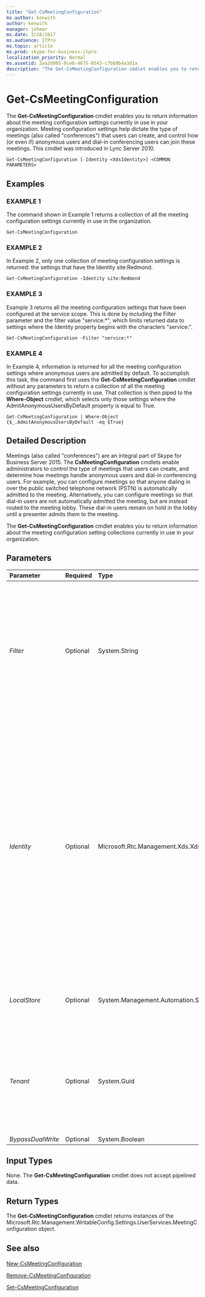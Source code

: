 ```yaml
---
title: "Get-CsMeetingConfiguration"
ms.author: kenwith
author: kenwith
manager: johmar
ms.date: 3/28/2017
ms.audience: ITPro
ms.topic: article
ms.prod: skype-for-business-itpro
localization_priority: Normal
ms.assetid: 3aa2d905-0ce0-4675-8543-c7bb9b4a3d1a
description: "The Get-CsMeetingConfiguration cmdlet enables you to return information about the meeting configuration settings currently in use in your organization. Meeting configuration settings help dictate the type of meetings (also calledconferences) that users can create, and control how (or even if) anonymous users and dial-in conferencing users can join these meetings. This cmdlet was introduced in Lync Server 2010."
---
```


# Get-CsMeetingConfiguration
 
The **Get-CsMeetingConfiguration** cmdlet enables you to return information about the meeting configuration settings currently in use in your organization. Meeting configuration settings help dictate the type of meetings (also called "conferences") that users can create, and control how (or even if) anonymous users and dial-in conferencing users can join these meetings. This cmdlet was introduced in Lync Server 2010.
  
```
Get-CsMeetingConfiguration [-Identity <XdsIdentity>] <COMMON PARAMETERS>

```

## Examples

### EXAMPLE 1

The command shown in Example 1 returns a collection of all the meeting configuration settings currently in use in the organization.
  
```
Get-CsMeetingConfiguration
```

### EXAMPLE 2

In Example 2, only one collection of meeting configuration settings is returned: the settings that have the Identity site:Redmond. 
  
```
Get-CsMeetingConfiguration -Identity site:Redmond
```

### EXAMPLE 3

Example 3 returns all the meeting configuration settings that have been configured at the service scope. This is done by including the Filter parameter and the filter value "service:\*", which limits returned data to settings where the Identity property begins with the characters "service:".
  
```
Get-CsMeetingConfiguration -Filter "service:*"
```

### EXAMPLE 4

In Example 4, information is returned for all the meeting configuration settings where anonymous users are admitted by default. To accomplish this task, the command first uses the **Get-CsMeetingConfiguration** cmdlet without any parameters to return a collection of all the meeting configuration settings currently in use. That collection is then piped to the **Where-Object** cmdlet, which selects only those settings where the AdmitAnonymousUsersByDefault property is equal to True.
  
```
Get-CsMeetingConfiguration | Where-Object {$_.AdmitAnonymousUsersByDefault -eq $True}
```

## Detailed Description

Meetings (also called "conferences") are an integral part of Skype for Business Server 2015. The **CsMeetingConfiguration** cmdlets enable administrators to control the type of meetings that users can create, and determine how meetings handle anonymous users and dial-in conferencing users. For example, you can configure meetings so that anyone dialing in over the public switched telephone network (PSTN) is automatically admitted to the meeting. Alternatively, you can configure meetings so that dial-in users are not automatically admitted the meeting, but are instead routed to the meeting lobby. These dial-in users remain on hold in the lobby until a presenter admits them to the meeting.
  
The **Get-CsMeetingConfiguration** cmdlet enables you to return information about the meeting configuration setting collections currently in use in your organization.
  
## Parameters

|**Parameter**|**Required**|**Type**|**Description**|
|:-----|:-----|:-----|:-----|
| _Filter_ <br/> |Optional  <br/> |System.String  <br/> |Enables you to use wildcard characters in order to return a collection (or collections) of meeting configuration settings. To return a collection of all the settings configured at the site scope, use this syntax,  `-Filter site:*`. To return a collection of all the settings that have the string value "EMEA" somewhere in their Identity (the only property you can filter on) use this syntax,  `-Filter *EMEA*`.  <br/> |
| _Identity_ <br/> |Optional  <br/> |Microsoft.Rtc.Management.Xds.XdsIdentity  <br/> |Indicates the unique identifier for the collection of meeting configuration settings you want to return. To refer to the global settings, use this syntax:  `-Identity global`. To refer to a collection configured at the site scope, use syntax similar to this,  `-Identity site:Redmond`. Settings configured at the service scope can be retrieved using syntax like this,  `-Identity service:UserServer:atl-cs-001.litwareinc.com`.  <br/> If this parameter is not specified, then the **Get-CsMeetingConfiguration** cmdlet will return a collection of all the meeting settings in use in the organization. <br/> Note that you cannot use wildcards when specifying an Identity. If you need to use wildcards, then include the Filter parameter instead.  <br/> |
| _LocalStore_ <br/> |Optional  <br/> |System.Management.Automation.SwitchParameter  <br/> |Retrieves the meeting configuration data from the local replica of the Central Management store rather than from the Central Management store itself.  <br/> |
| _Tenant_ <br/> |Optional  <br/> |System.Guid  <br/> |Globally unique identifier (GUID) of the Skype for Business Online tenant account whose meeting configuration settings are to be retrieved.  <br/> For example:  <br/>  `-Tenant "38aad667-af54-4397-aaa7-e94c79ec2308"` <br/> You can return the tenant ID for each of your tenants by running this command:  <br/>  `Get-CsTenant | Select-Object DisplayName, TenantID` <br/> If you are using a remote session of Windows PowerShell and are connected only to Skype for Business Online you do not have to include the Tenant parameter. Instead, the tenant ID will automatically be filled in for you based on your connection information. The Tenant parameter is primarily for use in a hybrid deployment.  <br/> |
| _BypassDualWrite_ <br/> |Optional  <br/> |System.Boolean  <br/> |PARAMVALUE: $true | $false  <br/> |
   
## Input Types

None. The **Get-CsMeetingConfiguration** cmdlet does not accept pipelined data.
  
## Return Types

The **Get-CsMeetingConfiguration** cmdlet returns instances of the Microsoft.Rtc.Management.WritableConfig.Settings.UserServices.MeetingConfiguration object.
  
## See also

#### 

[New-CsMeetingConfiguration](new-csmeetingconfiguration.md)
  
[Remove-CsMeetingConfiguration](remove-csmeetingconfiguration.md)
  
[Set-CsMeetingConfiguration](set-csmeetingconfiguration.md)

